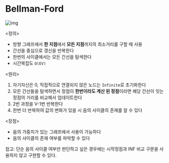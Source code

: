 # Bellman-Ford
![img](https://user-images.githubusercontent.com/75887645/150623322-447a2cc7-ec0a-47cc-bec5-beda790c93d1.gif)


<정의>
- 방향 그래프에서 <b>한 지점</b>에서 <b>모든 지점</b>까지의 최소거리를 구할 때 사용
- 간선을 중심으로 갱신을 반복한다
- 한번의 사이클에서는 모든 간선을 탐색한다
- 시간복잡도 `O(EV)`

<원리>
1. 자기자신은 0, 직접적으로 연결되지 않은 노드는 `Infinite`로 초기화한다
2. 모든 간선들을 탐색하면서 정점이 <b>한번이라도 계산 된 정점</b>이라면 해당 간선이 잇는 정점의 거리를 비교해서 업데이트한다
3. 2번 과정을 V-1번 반복한다
4. 한번 더 반복하여 값의 변화가 있을 시 음의 사이클의 존재를 알 수 있다

<장점>
- 음의 가중치가 있는 그래프에서 사용이 가능하다
- 음의 사이클의 존재 여부를 파악할 수 있다

참고: 단순 음의 사이클 여부만 판단하고 싶은 경우에는 시작정점과 INF 비교 구문을 사용하지 않고 구현할 수 있다.
